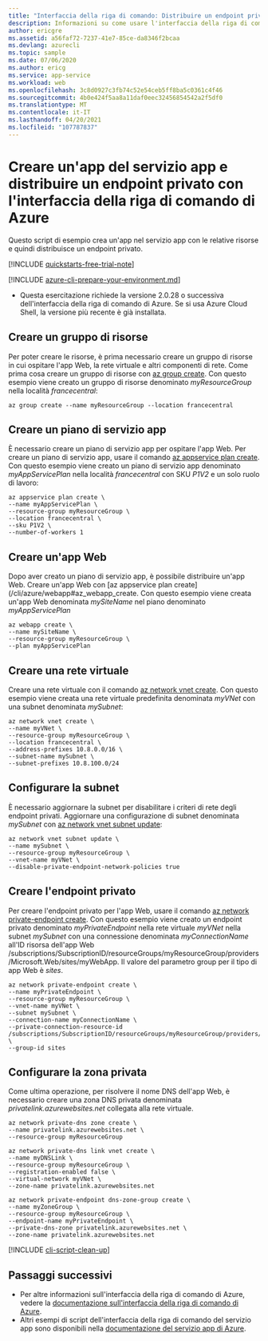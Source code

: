 ```yaml
---
title: "Interfaccia della riga di comando: Distribuire un endpoint privato per l'app Web con l'interfaccia della riga di comando di Azure"
description: Informazioni su come usare l'interfaccia della riga di comando di Azure per distribuire un endpoint privato per l'app Web
author: ericgre
ms.assetid: a56faf72-7237-41e7-85ce-da8346f2bcaa
ms.devlang: azurecli
ms.topic: sample
ms.date: 07/06/2020
ms.author: ericg
ms.service: app-service
ms.workload: web
ms.openlocfilehash: 3c8d0927c3fb74c52e54ceb5ff8ba5c0361c4f46
ms.sourcegitcommit: 4b0e424f5aa8a11daf0eec32456854542a2f5df0
ms.translationtype: MT
ms.contentlocale: it-IT
ms.lasthandoff: 04/20/2021
ms.locfileid: "107787837"
---
```

# <a name="create-an-app-service-app-and-deploy-private-endpoint-using-azure-cli"></a>Creare un'app del servizio app e distribuire un endpoint privato con l'interfaccia della riga di comando di Azure

Questo script di esempio crea un'app nel servizio app con le relative risorse e quindi distribuisce un endpoint privato.

[!INCLUDE [quickstarts-free-trial-note](../../../includes/quickstarts-free-trial-note.md)]

[!INCLUDE [azure-cli-prepare-your-environment.md](../../../includes/azure-cli-prepare-your-environment.md)]

 - Questa esercitazione richiede la versione 2.0.28 o successiva dell'interfaccia della riga di comando di Azure. Se si usa Azure Cloud Shell, la versione più recente è già installata.

## <a name="create-a-resource-group"></a>Creare un gruppo di risorse

Per poter creare le risorse, è prima necessario creare un gruppo di risorse in cui ospitare l'app Web, la rete virtuale e altri componenti di rete. Come prima cosa creare un gruppo di risorse con [az group create](/cli/azure/group). Con questo esempio viene creato un gruppo di risorse denominato *myResourceGroup* nella località *francecentral*:

```azurecli-interactive
az group create --name myResourceGroup --location francecentral 
```

## <a name="create-an-app-service-plan"></a>Creare un piano di servizio app

È necessario creare un piano di servizio app per ospitare l'app Web.
Per creare un piano di servizio app, usare il comando [az appservice plan create](/cli/azure/appservice/plan#az_appservice_plan_create).
Con questo esempio viene creato un piano di servizio app denominato *myAppServicePlan* nella località *francecentral* con SKU *P1V2* e un solo ruolo di lavoro: 

```azurecli-interactive
az appservice plan create \
--name myAppServicePlan \
--resource-group myResourceGroup \
--location francecentral \
--sku P1V2 \
--number-of-workers 1
```

## <a name="create-a-web-app"></a>Creare un'app Web

Dopo aver creato un piano di servizio app, è possibile distribuire un'app Web.
Creare un'app Web con [az appservice plan create](/cli/azure/webapp#az_webapp_create.
Con questo esempio viene creata un'app Web denominata *mySiteName* nel piano denominato *myAppServicePlan*

```azurecli-interactive
az webapp create \
--name mySiteName \
--resource-group myResourceGroup \
--plan myAppServicePlan
```

## <a name="create-a-vnet"></a>Creare una rete virtuale

Creare una rete virtuale con il comando [az network vnet create](/cli/azure/network/vnet). Con questo esempio viene creata una rete virtuale predefinita denominata *myVNet* con una subnet denominata *mySubnet*:

```azurecli-interactive
az network vnet create \
--name myVNet \
--resource-group myResourceGroup \
--location francecentral \
--address-prefixes 10.8.0.0/16 \
--subnet-name mySubnet \
--subnet-prefixes 10.8.100.0/24
```

## <a name="configure-the-subnet"></a>Configurare la subnet 

È necessario aggiornare la subnet per disabilitare i criteri di rete degli endpoint privati. Aggiornare una configurazione di subnet denominata *mySubnet* con [az network vnet subnet update](https://docs.microsoft.com/cli/azure/network/vnet/subnet#az_network_vnet_subnet_update):

```azurecli-interactive
az network vnet subnet update \
--name mySubnet \
--resource-group myResourceGroup \
--vnet-name myVNet \
--disable-private-endpoint-network-policies true
```

## <a name="create-the-private-endpoint"></a>Creare l'endpoint privato

Per creare l'endpoint privato per l'app Web, usare il comando [az network private-endpoint create](/cli/azure/network/private-endpoint). Con questo esempio viene creato un endpoint privato denominato *myPrivateEndpoint* nella rete virtuale *myVNet* nella subnet *mySubnet* con una connessione denominata *myConnectionName* all'ID risorsa dell'app Web /subscriptions/SubscriptionID/resourceGroups/myResourceGroup/providers/Microsoft.Web/sites/myWebApp. Il valore del parametro group per il tipo di app Web è *sites*. 

```azurecli-interactive
az network private-endpoint create \
--name myPrivateEndpoint \
--resource-group myResourceGroup \
--vnet-name myVNet \
--subnet mySubnet \
--connection-name myConnectionName \
--private-connection-resource-id /subscriptions/SubscriptionID/resourceGroups/myResourceGroup/providers/Microsoft.Web/sites/myWebApp \
--group-id sites
```

## <a name="configure-the-private-zone"></a>Configurare la zona privata

Come ultima operazione, per risolvere il nome DNS dell'app Web, è necessario creare una zona DNS privata denominata *privatelink.azurewebsites.net* collegata alla rete virtuale.


```azurecli-interactive
az network private-dns zone create \
--name privatelink.azurewebsites.net \
--resource-group myResourceGroup

az network private-dns link vnet create \
--name myDNSLink \
--resource-group myResourceGroup \
--registration-enabled false \
--virtual-network myVNet \
--zone-name privatelink.azurewebsites.net

az network private-endpoint dns-zone-group create \
--name myZoneGroup \
--resource-group myResourceGroup \
--endpoint-name myPrivateEndpoint \
--private-dns-zone privatelink.azurewebsites.net \
--zone-name privatelink.azurewebsites.net
```






[!INCLUDE [cli-script-clean-up](../../../includes/cli-script-clean-up.md)]


## <a name="next-steps"></a>Passaggi successivi

- Per altre informazioni sull'interfaccia della riga di comando di Azure, vedere la [documentazione sull'interfaccia della riga di comando di Azure](/cli/azure).
- Altri esempi di script dell'interfaccia della riga di comando del servizio app sono disponibili nella [documentazione del servizio app di Azure](../samples-cli.md).
